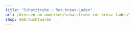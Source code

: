 ```yaml
---
title: "Schatztruhe - Rot-Kreuz-Laden"
url: /diessen-am-ammersee/schatztruhe-rot-kreuz-laden/
shop: Gebrauchtwaren
---
```

